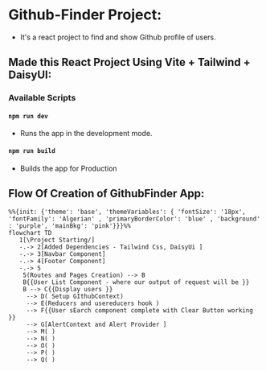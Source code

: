 # Github-Finder Project:

-  It's a react project to find and show Github profile of users.

## Made this React Project Using Vite + Tailwind + DaisyUI:

### Available Scripts

#### `npm run dev`

-  Runs the app in the development mode.

#### `npm run build`

-  Builds the app for Production

## Flow Of Creation of GithubFinder App:

```mermaid
%%{init: {'theme': 'base', 'themeVariables': { 'fontSize': '18px', 'fontFamily': 'Algerian' , 'primaryBorderColor': 'blue' , 'background' : 'purple', 'mainBkg': 'pink'}}}%%
flowchart TD
   1[\Project Starting/]
   -.-> 2[Added Dependencies - Tailwind Css, DaisyUi ]
   -.-> 3[Navbar Component]
   -.-> 4[Footer Component]
   -.-> 5
    5(Routes and Pages Creation) --> B
    B{{User List Component - where our output of request will be }}
    B --> C{{Display users }}
     --> D( Setup GIthubContext)
     --> E(Reducers and usereducers hook )
     --> F{{User sEarch component complete with Clear Button working }}
     --> G[AlertContext and Alert Provider ]
     --> M( )
     --> N( )
     --> O( )
     --> P( )
     --> Q( )

```
